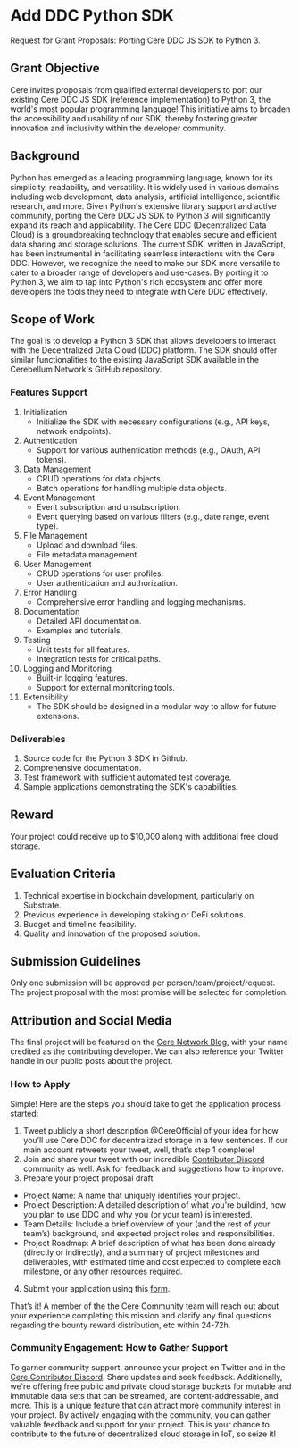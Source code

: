 # Add DDC Python SDK
Request for Grant Proposals: Porting Cere DDC JS SDK to Python 3.

## Grant Objective
Cere invites proposals from qualified external developers to port our existing Cere DDC JS SDK (reference implementation) to Python 3, the world's most popular programming language! This initiative aims to broaden the accessibility and usability of our SDK, thereby fostering greater innovation and inclusivity within the developer community.

## Background
Python has emerged as a leading programming language, known for its simplicity, readability, and versatility. It is widely used in various domains including web development, data analysis, artificial intelligence, scientific research, and more. Given Python's extensive library support and active community, porting the Cere DDC JS SDK to Python 3 will significantly expand its reach and applicability.
The Cere DDC (Decentralized Data Cloud) is a groundbreaking technology that enables secure and efficient data sharing and storage solutions. The current SDK, written in JavaScript, has been instrumental in facilitating seamless interactions with the Cere DDC. However, we recognize the need to make our SDK more versatile to cater to a broader range of developers and use-cases. By porting it to Python 3, we aim to tap into Python's rich ecosystem and offer more developers the tools they need to integrate with Cere DDC effectively.

## Scope of Work
The goal is to develop a Python 3 SDK that allows developers to interact with the Decentralized Data Cloud (DDC) platform. The SDK should offer similar functionalities to the existing JavaScript SDK available in the Cerebellum Network's GitHub repository.

### Features Support
1. Initialization
    - Initialize the SDK with necessary configurations (e.g., API keys, network endpoints).
2. Authentication
    - Support for various authentication methods (e.g., OAuth, API tokens).
3. Data Management
    - CRUD operations for data objects.
    - Batch operations for handling multiple data objects.
4. Event Management
    - Event subscription and unsubscription.
    - Event querying based on various filters (e.g., date range, event type).
5. File Management
    - Upload and download files.
    - File metadata management.
6. User Management
    - CRUD operations for user profiles.
    - User authentication and authorization.
7. Error Handling
    - Comprehensive error handling and logging mechanisms.
8. Documentation
    - Detailed API documentation.
    - Examples and tutorials.
9. Testing
    - Unit tests for all features.
    - Integration tests for critical paths.
10. Logging and Monitoring
    - Built-in logging features.
    - Support for external monitoring tools.
11. Extensibility
    - The SDK should be designed in a modular way to allow for future extensions.

### Deliverables
1. Source code for the Python 3 SDK in Github.
2. Comprehensive documentation.
3. Test framework with sufficient automated test coverage.
4. Sample applications demonstrating the SDK's capabilities.


## Reward
Your project could receive up to $10,000 along with additional free cloud storage.

## Evaluation Criteria
1. Technical expertise in blockchain development, particularly on Substrate.
2. Previous experience in developing staking or DeFi solutions.
3. Budget and timeline feasibility.
4. Quality and innovation of the proposed solution.

## Submission Guidelines
Only one submission will be approved per person/team/project/request.
The project proposal with the most promise will be selected for completion.

## Attribution and Social Media
The final project will be featured on the [Cere Network Blog](https://cere.network/blog), with your name credited as the contributing developer. We can also reference your Twitter handle in our public posts about the project.

### How to Apply
Simple! Here are the step’s you should take to get the application process started:
1. Tweet publicly a short description @CereOfficial of your idea for how you’ll use Cere DDC for decentralized storage in a few sentences. If our main account retweets your tweet, well, that’s step 1 complete!
2. Join and share your tweet with our incredible [Contributor Discord](http://cere.network/discord) community as well. Ask for feedback and suggestions how to improve.
3. Prepare your project proposal draft
 - Project Name: A name that uniquely identifies your project.
 - Project Description: A detailed description of what you're buildind, how you plan to use DDC and why you (or your team) is interested.
 - Team Details: Include a brief overview of your (and the rest of your team’s) background, and expected project roles and responsibilities.
 - Project Roadmap: A brief description of what has been done already (directly or indirectly), and a summary of project milestones and deliverables, with estimated time and cost expected to complete each milestone, or any other resources required.
4. Submit your application using this [form](https://noteforms.com/forms/cere-bounties-submission-zivk7s).

That’s it! A member of the the Cere Community team will reach out about your experience completing this mission and clarify any final questions regarding the bounty reward distribution, etc within 24-72h.

### Community Engagement: How to Gather Support
To garner community support, announce your project on Twitter and in the [Cere Contributor Discord](https://cere.network/discord). Share updates and seek feedback. Additionally, we're offering free public and private cloud storage buckets for mutable and immutable data sets that can be streamed, are content-addressable, and more. This is a unique feature that can attract more community interest in your project.
By actively engaging with the community, you can gather valuable feedback and support for your project. This is your chance to contribute to the future of decentralized cloud storage in IoT, so seize it!

